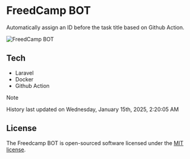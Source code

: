 # FreedCamp BOT

Automatically assign an ID before the task title based on Github Action.

![FreedCamp BOT](https://repository-images.githubusercontent.com/737932867/7d34798b-2680-471c-b089-a78a718d3d6a)

## Tech

- Laravel
- Docker
- Github Action

> [!NOTE]  
> History last updated on Wednesday, January 15th, 2025, 2:20:05 AM

## License

The Freedcamp BOT is open-sourced software licensed under the [MIT license](https://opensource.org/licenses/MIT).
